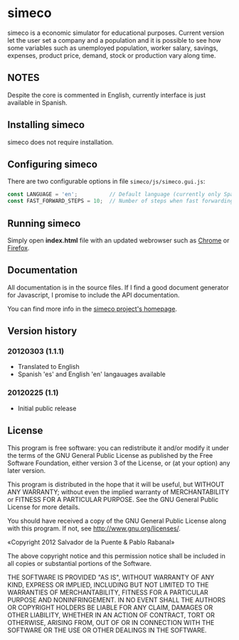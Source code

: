 # simeco

simeco is a economic simulator for educational purposes. Current version let the user set a company and a population and it is possible to see how some variables such as unemployed population, worker salary, savings, expenses, product price, demand, stock or production vary along time.

## NOTES

Despite the core is commented in English, currently interface is just available in Spanish.

## Installing simeco

simeco does not require installation. 

## Configuring simeco

There are two configurable options in file `simeco/js/simeco.gui.js`:

```javascript
const LANGUAGE = 'en';          // Default language (currently only Spanish 'es' or English 'en' are available)
const FAST_FORWARD_STEPS = 10;  // Number of steps when fast forwarding
```

## Running simeco

Simply open **index.html** file with an updated webrowser such as [Chrome](www.google.es/chrome/) or [Firefox](www.mozilla.org/firefox/fx/).

## Documentation

All documentation is in the source files. If I find a good document generator for Javascript, I promise to include the API documentation. 

You can find more info in the [simeco project's homepage](http://unoyunodiez.wordpress.com/proyectos/simeco/).

## Version history

### 20120303 (1.1.1)

 * Translated to English
 * Spanish 'es' and English 'en' langauages available

### 20120225 (1.1)

 * Initial public release

## License

This program is free software: you can redistribute it and/or modify
it under the terms of the GNU General Public License as published by
the Free Software Foundation, either version 3 of the License, or
(at your option) any later version.

This program is distributed in the hope that it will be useful,
but WITHOUT ANY WARRANTY; without even the implied warranty of
MERCHANTABILITY or FITNESS FOR A PARTICULAR PURPOSE.  See the
GNU General Public License for more details.

You should have received a copy of the GNU General Public License
along with this program.  If not, see <http://www.gnu.org/licenses/>.

«Copyright 2012 Salvador de la Puente & Pablo Rabanal»

The above copyright notice and this permission notice shall be included in all copies or substantial portions of the Software.

THE SOFTWARE IS PROVIDED "AS IS", WITHOUT WARRANTY OF ANY KIND, EXPRESS OR IMPLIED, INCLUDING BUT NOT LIMITED TO THE WARRANTIES OF MERCHANTABILITY, FITNESS FOR A PARTICULAR PURPOSE AND NONINFRINGEMENT. IN NO EVENT SHALL THE AUTHORS OR COPYRIGHT HOLDERS BE LIABLE FOR ANY CLAIM, DAMAGES OR OTHER LIABILITY, WHETHER IN AN ACTION OF CONTRACT, TORT OR OTHERWISE, ARISING FROM, OUT OF OR IN CONNECTION WITH THE SOFTWARE OR THE USE OR OTHER DEALINGS IN THE SOFTWARE.
